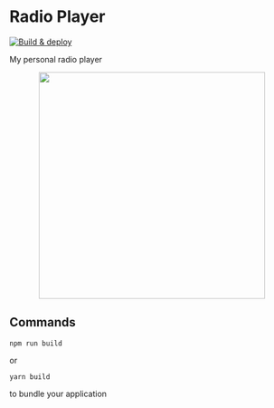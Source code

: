 # Radio Player

[![Build & deploy](https://github.com/blasferna/radio/actions/workflows/build-deploy.yml/badge.svg)](https://github.com/blasferna/radio/actions/workflows/build-deploy.yml)

My personal radio player 

<p align="center">
  <img src="https://user-images.githubusercontent.com/8385910/177001853-51c6c60a-1bf1-443e-8e5b-0f766be799b0.png" width="400" />
</p>



## Commands

```
npm run build
```

or

```
yarn build
```

to bundle your application
